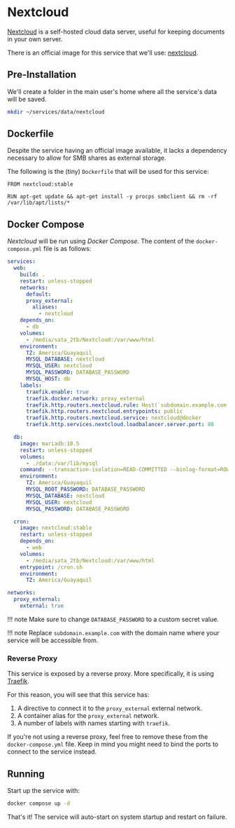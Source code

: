 # Nextcloud

[Nextcloud](https://nextcloud.com/) is a self-hosted cloud data server, useful for keeping documents in your own server.

There is an official image for this service that we'll use: [nextcloud](https://hub.docker.com/r/_/nextcloud).

## Pre-Installation

We'll create a folder in the main user's home where all the service's data will be saved.

```bash
mkdir ~/services/data/nextcloud
```

## Dockerfile

Despite the service having an official image available, it lacks a dependency necessary to allow for SMB shares as external storage.

The following is the (tiny) `Dockerfile` that will be used for this service:

```docker
FROM nextcloud:stable

RUN apt-get update && apt-get install -y procps smbclient && rm -rf /var/lib/apt/lists/*
```

## Docker Compose

*Nextcloud* will be run using *Docker Compose*. The content of the `docker-compose.yml` file is as follows:

```yaml
services:
  web:
    build: .
    restart: unless-stopped
    networks:
      default:
      proxy_external:
        aliases:
          - nextcloud
    depends_on:
      - db
    volumes:
      - /media/sata_2tb/Nextcloud:/var/www/html
    environment:
      TZ: America/Guayaquil
      MYSQL_DATABASE: nextcloud
      MYSQL_USER: nextcloud
      MYSQL_PASSWORD: DATABASE_PASSWORD
      MYSQL_HOST: db
    labels:
      traefik.enable: true
      traefik.docker.network: proxy_external
      traefik.http.routers.nextcloud.rule: Host(`subdomain.example.com`)
      traefik.http.routers.nextcloud.entrypoints: public
      traefik.http.routers.nextcloud.service: nextcloud@docker
      traefik.http.services.nextcloud.loadbalancer.server.port: 80

  db:
    image: mariadb:10.5
    restart: unless-stopped
    volumes:
      - ./data:/var/lib/mysql
    command: --transaction-isolation=READ-COMMITTED --binlog-format=ROW
    environment:
      TZ: America/Guayaquil
      MYSQL_ROOT_PASSWORD: DATABASE_PASSWORD
      MYSQL_DATABASE: nextcloud
      MYSQL_USER: nextcloud
      MYSQL_PASSWORD: DATABASE_PASSWORD

  cron:
    image: nextcloud:stable
    restart: unless-stopped
    depends_on:
      - web
    volumes:
      - /media/sata_2tb/Nextcloud:/var/www/html
    entrypoint: /cron.sh
    environment:
      TZ: America/Guayaquil

networks:
  proxy_external:
    external: true
```

!!! note
    Make sure to change `DATABASE_PASSWORD` to a custom secret value.

!!! note
    Replace `subdomain.example.com` with the domain name where your service will be accessible from.

### Reverse Proxy

This service is exposed by a reverse proxy. More specifically, it is using [Traefik](../networking/traefik.md).

For this reason, you will see that this service has:

1. A directive to connect it to the `proxy_external` external network.
2. A container alias for the `proxy_external` network.
3. A number of labels with names starting with `traefik`.

If you're not using a reverse proxy, feel free to remove these from the `docker-compose.yml` file.
Keep in mind you might need to bind the ports to connect to the service instead.

## Running

Start up the service with:

```bash
docker compose up -d
```

That's it! The service will auto-start on system startup and restart on failure.
